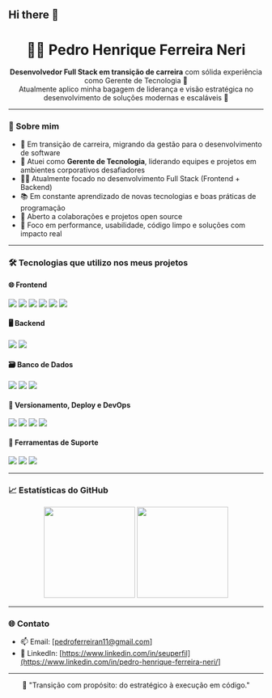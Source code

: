 ## Hi there 👋

<h1 align="center">👨‍💻 Pedro Henrique Ferreira Neri</h1>

<p align="center">
  <b>Desenvolvedor Full Stack em transição de carreira</b> com sólida experiência como Gerente de Tecnologia 💼<br>
  Atualmente aplico minha bagagem de liderança e visão estratégica no desenvolvimento de soluções modernas e escaláveis 🚀
</p>

---

### 🧠 Sobre mim

- 🔄 Em transição de carreira, migrando da gestão para o desenvolvimento de software
- 💼 Atuei como **Gerente de Tecnologia**, liderando equipes e projetos em ambientes corporativos desafiadores
- 👨‍💻 Atualmente focado no desenvolvimento Full Stack (Frontend + Backend)
- 📚 Em constante aprendizado de novas tecnologias e boas práticas de programação
- 🤝 Aberto a colaborações e projetos open source
- 🎯 Foco em performance, usabilidade, código limpo e soluções com impacto real

---

### 🛠️ Tecnologias que utilizo nos meus projetos

#### 🌐 Frontend
<img src="https://img.shields.io/badge/HTML5-E34F26?style=for-the-badge&logo=html5&logoColor=white" />
<img src="https://img.shields.io/badge/CSS3-1572B6?style=for-the-badge&logo=css3&logoColor=white" />
<img src="https://img.shields.io/badge/JavaScript-F7DF1E?style=for-the-badge&logo=javascript&logoColor=black" />
<img src="https://img.shields.io/badge/TypeScript-3178C6?style=for-the-badge&logo=typescript&logoColor=white" />
<img src="https://img.shields.io/badge/React-61DAFB?style=for-the-badge&logo=react&logoColor=black" />
<img src="https://img.shields.io/badge/Next.js-000000?style=for-the-badge&logo=next.js&logoColor=white" />

#### 🖥️ Backend
<img src="https://img.shields.io/badge/Node.js-339933?style=for-the-badge&logo=nodedotjs&logoColor=white" />
<img src="https://img.shields.io/badge/Express.js-000000?style=for-the-badge&logo=express&logoColor=white" />

#### 🗃️ Banco de Dados
<img src="https://img.shields.io/badge/MySQL-00758F?style=for-the-badge&logo=mysql&logoColor=white" />
<img src="https://img.shields.io/badge/PostgreSQL-4169E1?style=for-the-badge&logo=postgresql&logoColor=white" />
<img src="https://img.shields.io/badge/MongoDB-47A248?style=for-the-badge&logo=mongodb&logoColor=white" />

#### 🚀 Versionamento, Deploy e DevOps
<img src="https://img.shields.io/badge/Git-F05032?style=for-the-badge&logo=git&logoColor=white" />
<img src="https://img.shields.io/badge/GitHub-181717?style=for-the-badge&logo=github&logoColor=white" />
<img src="https://img.shields.io/badge/Vercel-000000?style=for-the-badge&logo=vercel&logoColor=white" />
<img src="https://img.shields.io/badge/Netlify-00C7B7?style=for-the-badge&logo=netlify&logoColor=white" />

#### 🧰 Ferramentas de Suporte
<img src="https://img.shields.io/badge/VS_Code-007ACC?style=for-the-badge&logo=visual-studio-code&logoColor=white" />
<img src="https://img.shields.io/badge/Figma-F24E1E?style=for-the-badge&logo=figma&logoColor=white" />
<img src="https://img.shields.io/badge/Insomnia-4000BF?style=for-the-badge&logo=insomnia&logoColor=white" />

---

### 📈 Estatísticas do GitHub

<p align="center">
  <img height="180em" src="https://github-readme-stats.vercel.app/api?username=Pedroferreira23-code&show_icons=true&theme=react&include_all_commits=true&count_private=true"/>
  <img height="180em" src="https://github-readme-stats.vercel.app/api/top-langs/?username=Pedroferreira23-code&layout=compact&langs_count=7&theme=react"/>
</p>

---

### 🌐 Contato

- 📫 Email: [pedroferreiran11@gmail.com]
- 💼 LinkedIn: [https://www.linkedin.com/in/seuperfil](https://www.linkedin.com/in/pedro-henrique-ferreira-neri/]

---

<p align="center">🎯 "Transição com propósito: do estratégico à execução em código."</p>
